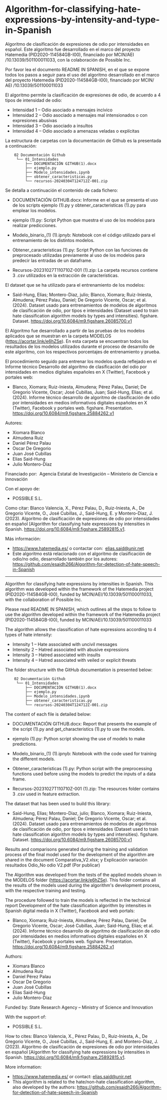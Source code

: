 # Algorithm-for-classifying-hate-expressions-by-intensity-and-type-in-Spanish
Algoritmo de clasificación de expresiones de odio por intensidades en español. Este algoritmo fue desarrollado en el marco del proyecto Hatemedia (PID2020-114584GB-I00), financiado por MCIN/AEI /10.13039/501100011033, con la colaboración de Possible Inc.

Por favor lea el documento README IN SPANISH, en el que se expone todos los pasos a seguir para el uso del algoritmo desarrollado en el marco del proyecto Hatemedia (PID2020-114584GB-I00), financiado por MCIN/ AEI /10.13039/501100011033

El algoritmo permite la clasificación de expresiones de odio, de acuerdo a 4 tipos de intensidad de odio: 

- Intensidad 1 – Odio asociado a mensajes incívico
- Intensidad 2 – Odio asociado a mensajes mal intensionados o con expresiones abusivas
- Intensidad 3 – Odio asociado a insultos
- Intensidad 4 – Odio asociado a amenazas veladas o explícitas

La estructura de carpetas con la documentación de Github es la presentada a continuación:

        02 Documentación Github
         └── 01_Intensidades
             ├── DOCUMENTACIÓN GITHUB(1).docx
             ├── ejemplo.py
             ├── Modelo_intensidades.ipynb
             ├── obtener_caracteristicas.py
             └── recursos-20240304T124712Z-001.zip 

Se detalla a continuación el contenido de cada fichero:

- DOCUMENTACIÓN GITHUB.docx: Informe en el que se presenta el uso de los scripts ejemplo (1).py y obtener_caracteristicas (1).py para emplear los modelos.

- ejemplo (1).py: Script Python que muestra el uso de los modelos para realizar predicciones.

- Modelo_binario_(1) (1).ipnyb: Notebook con el código utilizado para el entrenamiento de los distintos modelos.

- Obtener_caracteristicas (1).py: Script Python con las funciones de preprocesado utilizadas previamente al uso de los modelos para predecir las entradas de un dataframe.

- Recursos-20231027T110710Z-001 (1).zip: La carpeta recursos contiene 3 .csv utilizados en la extracción de características.

El dataset que se ha utilizado para el entrenamiento de los modelos:
- Said-Hung, Elias; Montero-Diaz, julio; Blanco, Xiomara; Ruiz-Iniesta, Almudena; Pérez Palau, Daniel; De Gregorio Vicente, Oscar; et al. (2024). Dataset usado para entrenamientos de modelos de algoritmos de clasificación de odio, por tipos e intensidades (Dataset used to train hate classification algorithm models by types and intensities). figshare. Dataset. https://doi.org/10.6084/m9.figshare.26085700.v1

El Algoritmo fue desarrollado a partir de las pruebas de los modelos aplicados que se muestran en la carpeta MODELOS (https://acortar.link/e6hZSe). En esta carpeta se encuentran todos los resultados de los modelos utilizados durante el proceso de desarrollo de este algoritmo, con los respectivos porcentajes de entrenamiento y prueba.

El procedimiento seguido para entrenar los modelos queda reflejado en el Informe técnico Desarrollo del algoritmo de clasificación del odio por intensidades en medios digitales españoles en X (Twitter), Facebook y portales web:
- Blanco, Xiomara; Ruiz-Iniesta, Almudena; Pérez Palau, Daniel; De Gregorio Vicente, Oscar; José Cubillas, Juan; Said-Hung, Elias; et al. (2024). Informe técnico desarrollo de algoritmo de clasificación de odio por intensidades en medios informativos digitales españoles en X (Twitter), Facebook y portales web. figshare. Presentation. https://doi.org/10.6084/m9.figshare.25884262.v1

Autores: 
- Xiomara Blanco
- Almudena Ruiz
- Daniel Pérez Palau
- Oscar De Gregorio
- Juan José Cubillas
- Elias Said-Hung
- Julio Montero-Díaz
  
Financiado por: 
Agencia Estatal de Investigación – Ministerio de Ciencia e Innovación

Con el apoyo de:
- POSSIBLE S.L.

Como citar: Blanco Valencia, X., Pérez Palau, D., Ruiz-Iniesta, A., De Gregorio Vicente, O., José Cubillas, J., Said-Hung, E. y Montero-Diaz, J. (2023). Algoritmo de clasificación de expresiones de odio por intensidades en español [Algorithm for classifying hate expressions by intensities in Spanish. https://doi.org/10.6084/m9.figshare.25892815.v1.

Más información:
- https://www.hatemedia.es/ o contactar con:  elias.said@unir.net
- Este algoritmo está relacionado con el algoritmo de clasificación de odio/no odio, desarrollado también por los autores: https://github.com/esaidh266/Algorithm-for-detection-of-hate-speech-in-Spanish
---
Algorithm for classifying hate expressions by intensities in Spanish. This algorithm was developed within the framework of the Hatemedia project (PID2020-114584GB-I00), funded by MCIN/AEI/10.13039/501100011033, with the collaboration of Possible Inc.

Please read README IN SPANISH, which outlines all the steps to follow to use the algorithm developed within the framework of the Hatemedia project (PID2020-114584GB-I00), funded by MCIN/AEI/10.13039/501100011033

The algorithm allows the classification of hate expressions according to 4 types of hate intensity: 

- Intensity 1 – Hate associated with uncivil messages
- Intensity 2 – Hatred associated with abusive expressions
- Intensity 3 – Hatred associated with insults
- Intensity 4 – Hatred associated with veiled or explicit threats

The folder structure with the GitHub documentation is presented below:

        02 Documentación Github
         └── 01_Intensidades
             ├── DOCUMENTACIÓN GITHUB(1).docx
             ├── ejemplo.py
             ├── Modelo_intensidades.ipynb
             ├── obtener_caracteristicas.py
             └── recursos-20240304T124712Z-001.zip

The content of each file is detailed below:

- DOCUMENTACIÓN GITHUB.docx:
Report that presents the example of the script (1).py and get_characteristics (1).py to use the models.

- ejemplo (1).py:
Python script showing the use of models to make predictions.

- Modelo_binario_(1) (1).ipnyb:
Notebook with the code used for training the different models.

- Obtener_caracteristicas (1).py:
Python script with the preprocessing functions used before using the models to predict the inputs of a data frame.

- Recursos-20231027T110710Z-001 (1).zip:
The resources folder contains 3 .csv used in feature extraction.

The dataset that has been used to build this library:
- Said-Hung, Elias; Montero-Diaz, julio; Blanco, Xiomara; Ruiz-Iniesta, Almudena; Pérez Palau, Daniel; De Gregorio Vicente, Oscar; et al. (2024). Dataset usado para entrenamientos de modelos de algoritmos de clasificación de odio, por tipos e intensidades (Dataset used to train hate classification algorithm models by types and intensities). figshare. Dataset. https://doi.org/10.6084/m9.figshare.26085700.v1

Results and comparisons generated during the training and validation process of the final model used for the development of the algorithm are shared in the document Comparativa_V2.xlsx; y Explicación variación resultados Odio_No odio V2.pdf (Por publicar)

The Algorithm was developed from the tests of the applied models shown in the MODELOS folder (https://acortar.link/e6hZSe). This folder contains all the results of the models used during the algorithm's development process, with the respective training and testing.

The procedure followed to train the models is reflected in the technical report Development of the hate classification algorithm by intensities in Spanish digital media in X (Twitter), Facebook and web portals:
- Blanco, Xiomara; Ruiz-Iniesta, Almudena; Pérez Palau, Daniel; De Gregorio Vicente, Oscar; José Cubillas, Juan; Said-Hung, Elias; et al. (2024). Informe técnico desarrollo de algoritmo de clasificación de odio por intensidades en medios informativos digitales españoles en X (Twitter), Facebook y portales web. figshare. Presentation. https://doi.org/10.6084/m9.figshare.25884262.v1

Authors:
- Xiomara Blanco
- Almudena Ruiz
- Daniel Pérez Palau
- Oscar De Gregorio
- Juan José Cubillas
- Elias Said-Hung
- Julio Montero-Díaz

Funded by:
State Research Agency – Ministry of Science and Innovation

With the support of:
- POSSIBLE S.L.

How to cites: Blanco Valencia, X., Pérez Palau, D., Ruiz-Iniesta, A., De Gregorio Vicente, O., José Cubillas, J., Said-Hung, E. and Montero-Diaz, J. (2023). Algoritmo de clasificación de expresiones de odio por intensidades en español [Algorithm for classifying hate expressions by intensities in Spanish. https://doi.org/10.6084/m9.figshare.25892815.v1.

More information:
- https://www.hatemedia.es/ or contact: elias.said@unir.net
- This algorithm is related to the hate/non-hate classification algorithm, also developed by the authors: https://github.com/esaidh266/Algorithm-for-detection-of-hate-speech-in-Spanish
